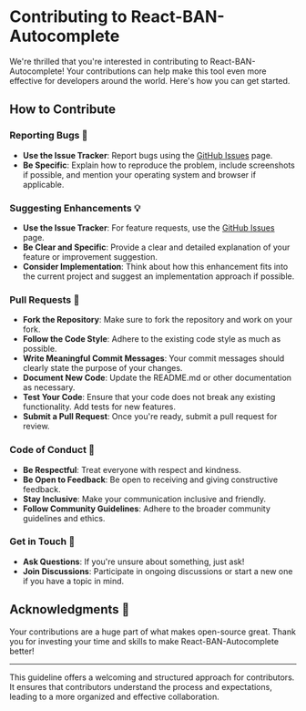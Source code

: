 # Contributing to React-BAN-Autocomplete

We're thrilled that you're interested in contributing to React-BAN-Autocomplete! Your contributions can help make this tool even more effective for developers around the world. Here's how you can get started.

## How to Contribute

### Reporting Bugs 🐛
- **Use the Issue Tracker**: Report bugs using the [GitHub Issues](https://github.com/ai-remi/react-ban-autocomplete/issues) page.
- **Be Specific**: Explain how to reproduce the problem, include screenshots if possible, and mention your operating system and browser if applicable.

### Suggesting Enhancements 💡
- **Use the Issue Tracker**: For feature requests, use the [GitHub Issues](https://github.com/ai-remi/react-ban-autocomplete/issues) page.
- **Be Clear and Specific**: Provide a clear and detailed explanation of your feature or improvement suggestion.
- **Consider Implementation**: Think about how this enhancement fits into the current project and suggest an implementation approach if possible.

### Pull Requests 🚀
- **Fork the Repository**: Make sure to fork the repository and work on your fork.
- **Follow the Code Style**: Adhere to the existing code style as much as possible.
- **Write Meaningful Commit Messages**: Your commit messages should clearly state the purpose of your changes.
- **Document New Code**: Update the README.md or other documentation as necessary.
- **Test Your Code**: Ensure that your code does not break any existing functionality. Add tests for new features.
- **Submit a Pull Request**: Once you're ready, submit a pull request for review.

### Code of Conduct 🌈
- **Be Respectful**: Treat everyone with respect and kindness.
- **Be Open to Feedback**: Be open to receiving and giving constructive feedback.
- **Stay Inclusive**: Make your communication inclusive and friendly.
- **Follow Community Guidelines**: Adhere to the broader community guidelines and ethics.

### Get in Touch 📧
- **Ask Questions**: If you're unsure about something, just ask!
- **Join Discussions**: Participate in ongoing discussions or start a new one if you have a topic in mind.

## Acknowledgments 🙌
Your contributions are a huge part of what makes open-source great. Thank you for investing your time and skills to make React-BAN-Autocomplete better!

---

This guideline offers a welcoming and structured approach for contributors. It ensures that contributors understand the process and expectations, leading to a more organized and effective collaboration.
